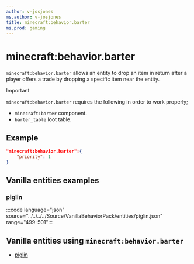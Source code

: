 ```yaml
---
author: v-josjones
ms.author: v-josjones
title: minecraft:behavior.barter
ms.prod: gaming
---
```


# minecraft:behavior.barter

`minecraft:behavior.barter` allows an entity to drop an item in return after a player offers a trade by dropping a specific item near the entity.

> [!IMPORTANT]
> `minecraft:behavior.barter` requires the following in order to work properly;
> - `minecraft:barter` component.
> - `barter_table` loot table.

## Example

```json
"minecraft:behavior.barter":{
    "priority": 1
}
```

## Vanilla entities examples

### piglin

:::code language="json" source="../../../../Source/VanillaBehaviorPack/entities/piglin.json" range="499-501":::

## Vanilla entities using `minecraft:behavior.barter`

- [piglin](../../../../Source/VanillaBehaviorPack_Snippets/entities/piglin.md)
